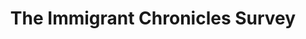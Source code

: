 ---
layout: redirector
title: The Immigrant Chronicles Survey
permalink: /podcastsurvey⁠
redirect_page: https://forms.gle/2eSiq4CGnJc66WQ3A
image: /assets/images/TIC.jpg
---